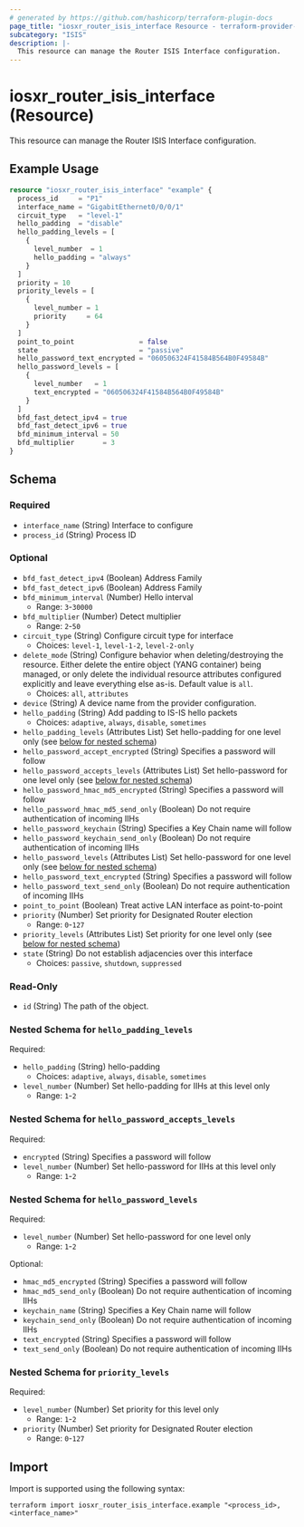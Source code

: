 ```yaml
---
# generated by https://github.com/hashicorp/terraform-plugin-docs
page_title: "iosxr_router_isis_interface Resource - terraform-provider-iosxr"
subcategory: "ISIS"
description: |-
  This resource can manage the Router ISIS Interface configuration.
---
```


# iosxr_router_isis_interface (Resource)

This resource can manage the Router ISIS Interface configuration.

## Example Usage

```terraform
resource "iosxr_router_isis_interface" "example" {
  process_id     = "P1"
  interface_name = "GigabitEthernet0/0/0/1"
  circuit_type   = "level-1"
  hello_padding  = "disable"
  hello_padding_levels = [
    {
      level_number  = 1
      hello_padding = "always"
    }
  ]
  priority = 10
  priority_levels = [
    {
      level_number = 1
      priority     = 64
    }
  ]
  point_to_point                = false
  state                         = "passive"
  hello_password_text_encrypted = "060506324F41584B564B0F49584B"
  hello_password_levels = [
    {
      level_number   = 1
      text_encrypted = "060506324F41584B564B0F49584B"
    }
  ]
  bfd_fast_detect_ipv4 = true
  bfd_fast_detect_ipv6 = true
  bfd_minimum_interval = 50
  bfd_multiplier       = 3
}
```

<!-- schema generated by tfplugindocs -->
## Schema

### Required

- `interface_name` (String) Interface to configure
- `process_id` (String) Process ID

### Optional

- `bfd_fast_detect_ipv4` (Boolean) Address Family
- `bfd_fast_detect_ipv6` (Boolean) Address Family
- `bfd_minimum_interval` (Number) Hello interval
  - Range: `3`-`30000`
- `bfd_multiplier` (Number) Detect multiplier
  - Range: `2`-`50`
- `circuit_type` (String) Configure circuit type for interface
  - Choices: `level-1`, `level-1-2`, `level-2-only`
- `delete_mode` (String) Configure behavior when deleting/destroying the resource. Either delete the entire object (YANG container) being managed, or only delete the individual resource attributes configured explicitly and leave everything else as-is. Default value is `all`.
  - Choices: `all`, `attributes`
- `device` (String) A device name from the provider configuration.
- `hello_padding` (String) Add padding to IS-IS hello packets
  - Choices: `adaptive`, `always`, `disable`, `sometimes`
- `hello_padding_levels` (Attributes List) Set hello-padding for one level only (see [below for nested schema](#nestedatt--hello_padding_levels))
- `hello_password_accept_encrypted` (String) Specifies a password will follow
- `hello_password_accepts_levels` (Attributes List) Set hello-password for one level only (see [below for nested schema](#nestedatt--hello_password_accepts_levels))
- `hello_password_hmac_md5_encrypted` (String) Specifies a password will follow
- `hello_password_hmac_md5_send_only` (Boolean) Do not require authentication of incoming IIHs
- `hello_password_keychain` (String) Specifies a Key Chain name will follow
- `hello_password_keychain_send_only` (Boolean) Do not require authentication of incoming IIHs
- `hello_password_levels` (Attributes List) Set hello-password for one level only (see [below for nested schema](#nestedatt--hello_password_levels))
- `hello_password_text_encrypted` (String) Specifies a password will follow
- `hello_password_text_send_only` (Boolean) Do not require authentication of incoming IIHs
- `point_to_point` (Boolean) Treat active LAN interface as point-to-point
- `priority` (Number) Set priority for Designated Router election
  - Range: `0`-`127`
- `priority_levels` (Attributes List) Set priority for one level only (see [below for nested schema](#nestedatt--priority_levels))
- `state` (String) Do not establish adjacencies over this interface
  - Choices: `passive`, `shutdown`, `suppressed`

### Read-Only

- `id` (String) The path of the object.

<a id="nestedatt--hello_padding_levels"></a>
### Nested Schema for `hello_padding_levels`

Required:

- `hello_padding` (String) hello-padding
  - Choices: `adaptive`, `always`, `disable`, `sometimes`
- `level_number` (Number) Set hello-padding for IIHs at this level only
  - Range: `1`-`2`


<a id="nestedatt--hello_password_accepts_levels"></a>
### Nested Schema for `hello_password_accepts_levels`

Required:

- `encrypted` (String) Specifies a password will follow
- `level_number` (Number) Set hello-password for IIHs at this level only
  - Range: `1`-`2`


<a id="nestedatt--hello_password_levels"></a>
### Nested Schema for `hello_password_levels`

Required:

- `level_number` (Number) Set hello-password for one level only
  - Range: `1`-`2`

Optional:

- `hmac_md5_encrypted` (String) Specifies a password will follow
- `hmac_md5_send_only` (Boolean) Do not require authentication of incoming IIHs
- `keychain_name` (String) Specifies a Key Chain name will follow
- `keychain_send_only` (Boolean) Do not require authentication of incoming IIHs
- `text_encrypted` (String) Specifies a password will follow
- `text_send_only` (Boolean) Do not require authentication of incoming IIHs


<a id="nestedatt--priority_levels"></a>
### Nested Schema for `priority_levels`

Required:

- `level_number` (Number) Set priority for this level only
  - Range: `1`-`2`
- `priority` (Number) Set priority for Designated Router election
  - Range: `0`-`127`

## Import

Import is supported using the following syntax:

```shell
terraform import iosxr_router_isis_interface.example "<process_id>,<interface_name>"
```
